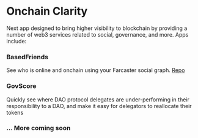 # Onchain Clarity

Next app designed to bring higher visibility to blockchain by providing a number of web3 services related to social, governance, and more. Apps include:

### BasedFriends

See who is online and onchain using your Farcaster social graph. [Repo](https://github.com/ncale/based-friends)

### GovScore

Quickly see where DAO protocol delegates are under-performing in their responsibility to a DAO, and make it easy for delegators to reallocate their tokens

### ... More coming soon
